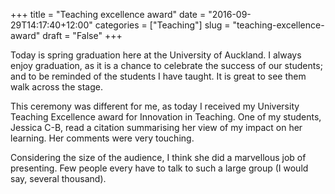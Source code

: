 +++
title = "Teaching excellence award"
date = "2016-09-29T14:17:40+12:00"
categories = ["Teaching"]
slug = "teaching-excellence-award"
draft = "False"
+++

Today is spring graduation here at the University of Auckland. I always enjoy graduation, as it is a chance to celebrate the success of our students; and to be reminded of the students I have taught. It is great to see them walk across the stage.

This ceremony was different for me, as today I received my University Teaching Excellence award for Innovation in Teaching. One of my students, Jessica C-B, read a citation summarising her view of my impact on her learning. Her comments were very touching.

Considering the size of the audience, I think she did a marvellous job of presenting. Few people every have to talk to such a large group (I would say, several thousand).
